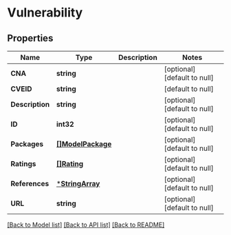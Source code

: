 # Vulnerability

## Properties
Name | Type | Description | Notes
------------ | ------------- | ------------- | -------------
**CNA** | **string** |  | [optional] [default to null]
**CVEID** | **string** |  | [default to null]
**Description** | **string** |  | [optional] [default to null]
**ID** | **int32** |  | [optional] [default to null]
**Packages** | [**[]ModelPackage**](Package.md) |  | [optional] [default to null]
**Ratings** | [**[]Rating**](Rating.md) |  | [optional] [default to null]
**References** | [***StringArray**](StringArray.md) |  | [optional] [default to null]
**URL** | **string** |  | [optional] [default to null]

[[Back to Model list]](../README.md#documentation-for-models) [[Back to API list]](../README.md#documentation-for-api-endpoints) [[Back to README]](../README.md)


